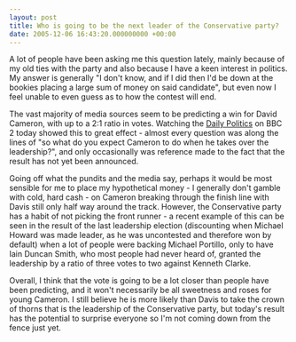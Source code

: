 ```yaml
---
layout: post
title: Who is going to be the next leader of the Conservative party?
date: 2005-12-06 16:43:20.000000000 +00:00
---
```


A lot of people have been asking me this question lately, mainly because of my old ties with the party and also because I have a keen interest in politics. My answer is generally "I don't know, and if I did then I'd be down at the bookies placing a large sum of money on said candidate", but even now I feel unable to even guess as to how the contest will end.

The vast majority of media sources seem to be predicting a win for David Cameron, with up to a 2:1 ratio in votes. Watching the [Daily Politics](http://www.bbc.co.uk/dailypolitics) on BBC 2 today showed this to great effect - almost every question was along the lines of "so what do you expect Cameron to do when he takes over the leadership?", and only occasionally was reference made to the fact that the result has not yet been announced.

Going off what the pundits and the media say, perhaps it would be most sensible for me to place my hypothetical money - I generally don't gamble with cold, hard cash - on Cameron breaking through the finish line with Davis still only half way around the track. However, the Conservative party has a habit of not picking the front runner - a recent example of this can be seen in the result of the last leadership election (discounting when Michael Howard was made leader, as he was uncontested and therefore won by default) when a lot of people were backing Michael Portillo, only to have Iain Duncan Smith, who most people had never heard of, granted the leadership by a ratio of three votes to two against Kenneth Clarke.

Overall, I think that the vote is going to be a lot closer than people have been predicting, and it won't necessarily be all sweetness and roses for young Cameron. I still believe he is more likely than Davis to take the crown of thorns that is the leadership of the Conservative party, but today's result has the potential to surprise everyone so I'm not coming down from the fence just yet.
